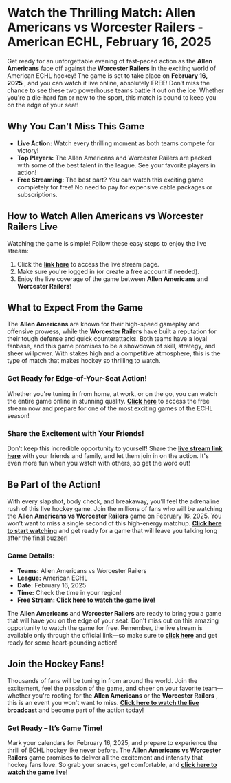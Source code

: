 # Watch the Thrilling Match: Allen Americans vs Worcester Railers - American ECHL, February 16, 2025

Get ready for an unforgettable evening of fast-paced action as the **Allen Americans** face off against the **Worcester Railers** in the exciting world of American ECHL hockey! The game is set to take place on **February 16, 2025** , and you can watch it live online, absolutely FREE! Don’t miss the chance to see these two powerhouse teams battle it out on the ice. Whether you're a die-hard fan or new to the sport, this match is bound to keep you on the edge of your seat!

## Why You Can't Miss This Game

- **Live Action:** Watch every thrilling moment as both teams compete for victory!
- **Top Players:** The Allen Americans and Worcester Railers are packed with some of the best talent in the league. See your favorite players in action!
- **Free Streaming:** The best part? You can watch this exciting game completely for free! No need to pay for expensive cable packages or subscriptions.

## How to Watch Allen Americans vs Worcester Railers Live

Watching the game is simple! Follow these easy steps to enjoy the live stream:

1. Click the [**link here**](https://tinyurl.com/livestreamfreeo?st=Allen+Americans+vs+Worcester+Railers&si=ghc) to access the live stream page.
2. Make sure you're logged in (or create a free account if needed).
3. Enjoy the live coverage of the game between **Allen Americans** and **Worcester Railers**!

## What to Expect From the Game

The **Allen Americans** are known for their high-speed gameplay and offensive prowess, while the **Worcester Railers** have built a reputation for their tough defense and quick counterattacks. Both teams have a loyal fanbase, and this game promises to be a showdown of skill, strategy, and sheer willpower. With stakes high and a competitive atmosphere, this is the type of match that makes hockey so thrilling to watch.

### Get Ready for Edge-of-Your-Seat Action!

Whether you're tuning in from home, at work, or on the go, you can watch the entire game online in stunning quality. [**Click here**](https://tinyurl.com/livestreamfreeo?st=Allen+Americans+vs+Worcester+Railers&si=ghc) to access the free stream now and prepare for one of the most exciting games of the ECHL season!

### Share the Excitement with Your Friends!

Don’t keep this incredible opportunity to yourself! Share the [**live stream link here**](https://tinyurl.com/livestreamfreeo?st=Allen+Americans+vs+Worcester+Railers&si=ghc) with your friends and family, and let them join in on the action. It's even more fun when you watch with others, so get the word out!

## Be Part of the Action!

With every slapshot, body check, and breakaway, you’ll feel the adrenaline rush of this live hockey game. Join the millions of fans who will be watching the **Allen Americans vs Worcester Railers** game on February 16, 2025. You won’t want to miss a single second of this high-energy matchup. [**Click here to start watching**](https://tinyurl.com/livestreamfreeo?st=Allen+Americans+vs+Worcester+Railers&si=ghc) and get ready for a game that will leave you talking long after the final buzzer!

### Game Details:

- **Teams:** Allen Americans vs Worcester Railers
- **League:** American ECHL
- **Date:** February 16, 2025
- **Time:** Check the time in your region!
- **Free Stream:** [**Click here to watch the game live!**](https://tinyurl.com/livestreamfreeo?st=Allen+Americans+vs+Worcester+Railers&si=ghc)

The **Allen Americans** and **Worcester Railers** are ready to bring you a game that will have you on the edge of your seat. Don't miss out on this amazing opportunity to watch the game for free. Remember, the live stream is available only through the official link—so make sure to [**click here**](https://tinyurl.com/livestreamfreeo?st=Allen+Americans+vs+Worcester+Railers&si=ghc) and get ready for some heart-pounding action!

## Join the Hockey Fans!

Thousands of fans will be tuning in from around the world. Join the excitement, feel the passion of the game, and cheer on your favorite team—whether you're rooting for the **Allen Americans** or the **Worcester Railers** , this is an event you won't want to miss. [**Click here to watch the live broadcast**](https://tinyurl.com/livestreamfreeo?st=Allen+Americans+vs+Worcester+Railers&si=ghc) and become part of the action today!

### Get Ready – It’s Game Time!

Mark your calendars for February 16, 2025, and prepare to experience the thrill of ECHL hockey like never before. The **Allen Americans vs Worcester Railers** game promises to deliver all the excitement and intensity that hockey fans love. So grab your snacks, get comfortable, and [**click here to watch the game live**](https://tinyurl.com/livestreamfreeo?st=Allen+Americans+vs+Worcester+Railers&si=ghc)!
